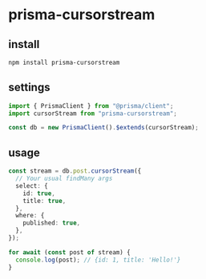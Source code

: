 # prisma-cursorstream

## install

```sh
npm install prisma-cursorstream
```

## settings

```ts
import { PrismaClient } from "@prisma/client";
import cursorStream from "prisma-cursorstream";

const db = new PrismaClient().$extends(cursorStream);
```

## usage

```ts
const stream = db.post.cursorStream({
  // Your usual findMany args
  select: {
    id: true,
    title: true,
  },
  where: {
    published: true,
  },
});

for await (const post of stream) {
  console.log(post); // {id: 1, title: 'Hello!'}
}
```
